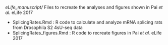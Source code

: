 *eLife_manuscript/* Files to recreate the analyses and figures shown in Pai *et al.* eLife 2017

- SplicingRates.Rmd : R code to calculate and analyze mRNA splicing rats from Drosophila S2 4sU-seq data
- SplicingRates_figures.Rmd : R code to recreate figures in Pai *et al.* eLife 2017
